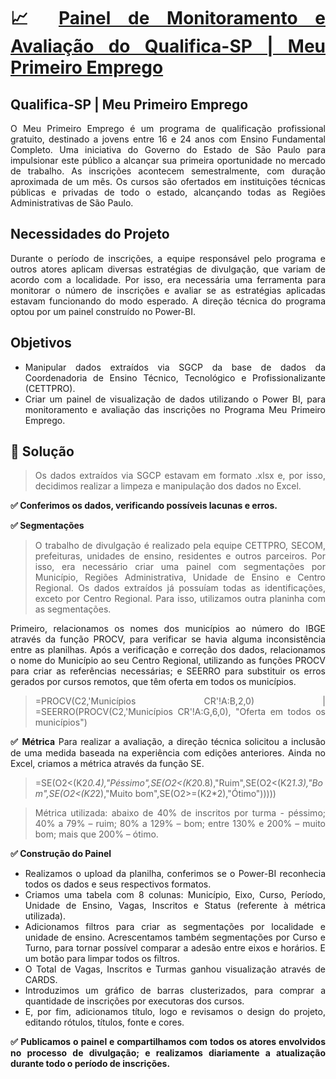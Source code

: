 <div align="justify">
  
# :chart_with_upwards_trend: [Painel de Monitoramento e Avaliação do Qualifica-SP | Meu Primeiro Emprego](https://app.powerbi.com/view?r=eyJrIjoiYmM5OWM2OWYtNzRkMi00MGU1LWE3YjgtMDIwYzRjNjM4Nzk4IiwidCI6IjNhNzhiMGNkLTdjOGUtNDkyOS04M2Q1LTE5MGE2Y2MwMTM2NSJ9)
  
## Qualifica-SP | Meu Primeiro Emprego
O Meu Primeiro Emprego é um programa de qualificação profissional gratuito, destinado a jovens entre 16 e 24 anos com Ensino Fundamental Completo. Uma iniciativa do Governo do Estado de São Paulo para impulsionar este público a alcançar sua primeira oportunidade no mercado de trabalho. As inscrições acontecem semestralmente, com duração aproximada de um mês. Os cursos são ofertados em instituições técnicas públicas e privadas de todo o estado, alcançando todas as Regiões Administrativas de São Paulo.

## Necessidades do Projeto
Durante o período de inscrições, a equipe responsável pelo programa e outros atores aplicam diversas estratégias de divulgação, que variam de acordo com a localidade. Por isso, era necessária uma ferramenta para monitorar o número de inscrições e avaliar se as estratégias aplicadas estavam funcionando do modo esperado. A direção técnica do programa optou por um painel construído no Power-BI.

## Objetivos
* Manipular dados extraídos via SGCP da base de dados da Coordenadoria de Ensino Técnico, Tecnológico e Profissionalizante (CETTPRO).
* Criar um painel de visualização de dados utilizando o Power BI, para monitoramento e avaliação das inscrições no Programa Meu Primeiro Emprego.

## 📝 Solução
> Os dados extraídos via SGCP estavam em formato .xlsx e, por isso, decidimos realizar a limpeza e manipulação dos dados no Excel.

**:white_check_mark: Conferimos os dados, verificando possíveis lacunas e erros.**

**:white_check_mark: Segmentações**

> O trabalho de divulgação é realizado pela equipe CETTPRO, SECOM, prefeituras, unidades de ensino, residentes e outros parceiros. Por isso, era necessário criar uma painel com segmentações por Município, Regiões Administrativa, Unidade de Ensino e Centro Regional. Os dados extraídos já possuíam todas as identificações, exceto por Centro Regional. Para isso, utilizamos outra planinha com as segmentações. 

Primeiro, relacionamos os nomes dos municípios ao número do IBGE através da função PROCV, para verificar se havia alguma inconsistência entre as planilhas. Após a verificação e correção dos dados, relacionamos o nome do Município ao seu Centro Regional, utilizando as funções PROCV para criar as referências necessárias; e SEERRO para substituir os erros gerados por cursos remotos, que têm oferta em todos os municípios.
> =PROCV(C2,'Municípios CR'!A:B,2,0)  |   =SEERRO(PROCV(C2,'Municípios CR'!A:G,6,0), "Oferta em todos os municípios")

**:white_check_mark: Métrica**
Para realizar a avaliação, a direção técnica solicitou a inclusão de uma medida baseada na experiência com edições anteriores. Ainda no Excel, criamos a métrica através da função SE.
> =SE(O2<(K2*0.4),"Péssimo",SE(O2<(K2*0.8),"Ruim",SE(O2<(K2*1.3),"Bom",SE(O2<(K2*2),"Muito bom",SE(O2>=(K2*2),"Ótimo")))))

> Métrica utilizada: abaixo de 40% de inscritos por turma - péssimo; 40% a 79% – ruim; 80% a 129% – bom; entre 130% e 200% – muito bom; mais que 200% – ótimo.

**:white_check_mark: Construção do Painel**
* Realizamos o upload da planilha, conferimos se o Power-BI reconhecia todos os dados e seus respectivos formatos.
* Criamos uma tabela com 8 colunas: Município, Eixo, Curso, Período, Unidade de Ensino, Vagas, Inscritos e Status (referente à métrica utilizada).
* Adicionamos filtros para criar as segmentações por localidade e unidade de ensino. Acrescentamos também segmentações por Curso e Turno, para tornar possível comparar a adesão entre eixos e horários. E um botão para limpar todos os filtros.
* O Total de Vagas, Inscritos e Turmas ganhou visualização através de CARDS.
* Introduzimos um gráfico de barras clusterizados, para comprar a quantidade de inscrições por executoras dos cursos.
* E, por fim, adicionamos título, logo e revisamos o design do projeto, editando rótulos, títulos, fonte e cores.

**:white_check_mark: Publicamos o painel e compartilhamos com todos os atores envolvidos no processo de divulgação; e realizamos diariamente a atualização durante todo o período de inscrições.**
<div>
